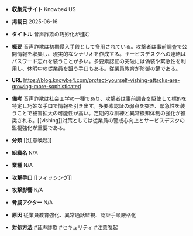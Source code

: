 - **収集元サイト**
Knowbe4 US

- **掲載日**
2025-06-16

- **タイトル**
音声詐欺の巧妙化が進む

- **概要**
音声詐欺は初期侵入手段として多用されている。攻撃者は事前調査で公開情報を収集し、現実的なシナリオを作成する。サービスデスクへの連絡はパスワード忘れを装うことが多い。多要素認証の突破には偽装や緊急性を利用し、休暇中の従業員を狙う手口もある。従業員教育が防御の鍵である。

- **URL**
https://blog.knowbe4.com/protect-yourself-vishing-attacks-are-growing-more-sophisticated

- **備考**
音声詐欺は社会工学の一種であり、攻撃者は事前調査を駆使して標的を特定し巧妙な手口で情報を引き出す。多要素認証の弱点を突き、緊急性を装うことで被害拡大の可能性が高い。定期的な訓練と異常検知体制の強化が推奨される。[[vishing]]対策としては従業員の警戒心向上とサービスデスクの監視強化が重要である。

- **分類**
[[注意喚起]]

- **組織名**
N/A

- **業種**
N/A

- **攻撃手口**
[[フィッシング]]

- **攻撃影響**
N/A

- **脅威アクター**
N/A

- **原因**
従業員教育強化、異常通話監視、認証手順厳格化

- **対処方法**
#音声詐欺 #セキュリティ #注意喚起
